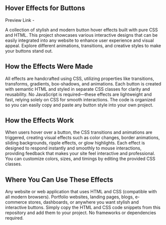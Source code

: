## Hover Effects for Buttons
Preview Link -

A collection of stylish and modern button hover effects built with pure CSS and HTML. This project showcases various interactive designs that can be easily integrated into any website to enhance user experience and visual appeal. Explore different animations, transitions, and creative styles to make your buttons stand out.

## How the Effects Were Made
All effects are handcrafted using CSS, utilizing properties like transitions, transforms, gradients, box-shadows, and animations.
Each button is created with semantic HTML and styled in separate CSS classes for clarity and reusability.
No JavaScript is required—these effects are lightweight and fast, relying solely on CSS for smooth interactions.
The code is organized so you can easily copy and paste any button style into your own project.

## How the Effects Work
When users hover over a button, the CSS transitions and animations are triggered, creating visual effects such as color changes, border animations, sliding backgrounds, ripple effects, or glow highlights.
Each effect is designed to respond instantly and smoothly to mouse interactions, providing feedback that makes your site feel interactive and professional.
You can customize colors, sizes, and timings by editing the provided CSS classes.

## Where You Can Use These Effects
Any website or web application that uses HTML and CSS (compatible with all modern browsers).
Portfolio websites, landing pages, blogs, e-commerce stores, dashboards, or anywhere you want stylish and interactive buttons.
Simply copy the HTML and CSS code snippets from this repository and add them to your project. No frameworks or dependencies required.
